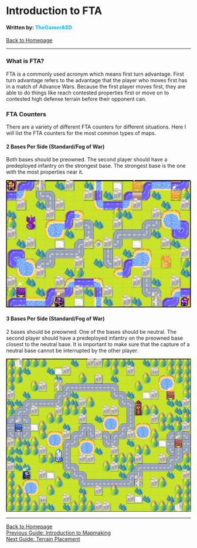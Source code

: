# Introduction to FTA
#### Written by: <span style="color:deepskyblue">TheGamerASD</span>
[Back to Homepage](..\index.html)

___

### What is FTA?
FTA is a commonly used acronym which means first turn advantage. First turn advantage refers to the advantage that the player who moves first has in a match of Advance Wars. Because the first player moves first, they are able to do things like reach contested properties first or move on to contested high defense terrain before their opponent can.

### FTA Counters
There are a variety of different FTA counters for different situations. Here I will list the FTA counters for the most common types of maps.

#### 2 Bases Per Side (Standard/Fog of War)
Both bases should be preowned. The second player should have a predeployed infantry on the strongest base. The strongest base is the one with the most properties near it.

![](..\images\2basefta.png)

#### 3 Bases Per Side (Standard/Fog of War)
2 bases should be preowned. One of the bases should be neutral. The second player should have a predeployed infantry on the preowned base closest to the neutral base. It is important to make sure that the capture of a neutral base cannot be interrupted by the other player.

![](..\images\3basefta.png)

___

[Back to Homepage](..\index.html)<br>
[Previous Guide: Introduction to Mapmaking](introduction_to_mapmaking.md)<br>
[Next Guide: Terrain Placement](terrain_placement.md)<br>